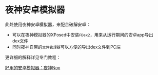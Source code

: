 # 夜神安卓模拟器

此处使用夜神安卓模拟器，来配合破解安卓：

* 可以在夜神模拟器的XPosed中安装`FDex2`，用来从运行期间的安卓app导出dex文件
* 同时夜神自带的`文件管理器`可以方便的导出dex文件到PC端

更详细的解释详见专门教程：

[好用的安卓模拟器：夜神Nox](https://book.crifan.com/books/good_android_emulator_nox/website/)
